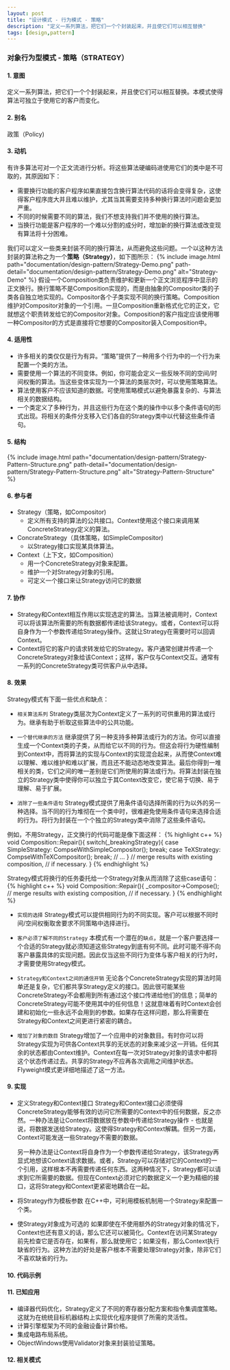 ```yaml
---
layout: post
title: "设计模式 - 行为模式 - 策略"
description: "定义一系列算法，把它们一个个封装起来，并且使它们可以相互替换"
tags: [design,pattern]
---
```

### 对象行为型模式 - 策略（STRATEGY）

#### 1. 意图
定义一系列算法，把它们一个个封装起来，并且使它们可以相互替换。本模式使得算法可独立于使用它的客户而变化。

#### 2. 别名
政策（Policy)

#### 3. 动机
有许多算法可对一个正文流进行分析。将这些算法硬编码进使用它们的类中是不可取的，其原因如下：
* 需要换行功能的客户程序如果直接包含换行算法代码的话将会变得复杂，这使得客户程序庞大并且难以维护，尤其当其需要支持多种换行算法时问题会更加严重。
* 不同的时候需要不同的算法，我们不想支持我们并不使用的换行算法。
* 当换行功能是客户程序的一个难以分割的成分时，增加新的换行算法或改变现有算法将十分困难。

我们可以定义一些类来封装不同的换行算法，从而避免这些问题。一个以这种方法封装的算法称之为一个**策略（Strategy）**，如下图所示：
{% include image.html path="documentation/design-pattern/Strategy-Demo.png" path-detail="documentation/design-pattern/Strategy-Demo.png" alt="Strategy-Demo" %}
假设一个Composition类负责维护和更新一个正文浏览程序中显示的正文换行。换行策略不是Composition实现的，而是由抽象的Compositor类的子类各自独立地实现的。Compositor各个子类实现不同的换行策略。Composition维护对Compositor对象的一个引用。一旦Composition重新格式化它的正文，它就想这个职责转发给它的Compositor对象。Composition的客户指定应该使用哪一种Compositor的方式是直接将它想要的Compositor装入Composition中。

#### 4. 适用性
* 许多相关的类仅仅是行为有异。“策略”提供了一种用多个行为中的一个行为来配置一个类的方法。
* 需要使用一个算法的不同变体。例如，你可能会定义一些反映不同的空间/时间权衡的算法。当这些变体实现为一个算法的类层次时，可以使用策略算法。
* 算法使用客户不应该知道的数据。可使用策略模式以避免暴露复杂的、与算法相关的数据结构。
* 一个类定义了多种行为，并且这些行为在这个类的操作中以多个条件语句的形式出现。将相关的条件分支移入它们各自的Strategy类中以代替这些条件语句。

#### 5. 结构
{% include image.html path="documentation/design-pattern/Strategy-Pattern-Structure.png" path-detail="documentation/design-pattern/Strategy-Pattern-Structure.png" alt="Strategy-Pattern-Structure" %}

#### 6. 参与者
* Strategy（策略，如Compositor)
    - 定义所有支持的算法的公共接口。Context使用这个接口来调用某ConcreteStrategy定义的算法。
* ConcrateStrategy（具体策略，如SimpleCompositor)
    - 以Strategy接口实现某具体算法。
* Context（上下文，如Composition）
    - 用一个ConcreteStrategy对象来配置。
    - 维护一个对Strategy对象的引用。
    - 可定义一个接口来让Strategy访问它的数据

#### 7. 协作
* Strategy和Context相互作用以实现选定的算法。当算法被调用时，Context可以将该算法所需要的所有数据都传递给该Strategy。或者，Context可以将自身作为一个参数传递给Strategy操作。这就让Strategy在需要时可以回调Context。
* Context将它的客户的请求转发给它的Strategy。客户通常创建并传递一个ConcreteStrategy对象给该Context；这样，客户仅与Context交互。通常有一系列的ConcreteStrategy类可供客户从中选择。

#### 8. 效果
Strategy模式有下面一些优点和缺点：
* `相关算法系列`  Strategy类层次为Context定义了一系列的可供重用的算法或行为。继承有助于析取这些算法中的公共功能。

* `一个替代继承的方法`  继承提供了另一种支持多种算法或行为的方法。你可以直接生成一个Context类的子类，从而给它以不同的行为。但这会将行为硬性编制到Context中，而将算法的实现与Context的实现混合起来，从而使Context难以理解、难以维护和难以扩展，而且还不能动态地改变算法。最后你得到一堆相关的类，它们之间的唯一差别是它们所使用的算法或行为。将算法封装在独立的Strategy类中使得你可以独立于其Context改变它，使它易于切换、易于理解、易于扩展。

* `消除了一些条件语句`  Strategy模式提供了用条件语句选择所需的行为以外的另一种选择。当不同的行为堆彻在一个类中时，很难避免使用条件语句来选择合适的行为。将行为封装在一个个独立的Strategy类中消除了这些条件语句。

例如，不用Strategy，正文换行的代码可能是像下面这样：
{% highlight c++ %}
void Composition::Repair(){
    switch(_breakingStrategy){
    case SimpleStrategy:
        CompseWithSimpleCompositor();
        break;
    case TeXStrategy:
        CompseWithTeXCompositor();
        break;
    // ...
    }
    // merge results with existing composition, 
    // if necessary.
}
{% endhighlight %}

Strategy模式将换行的任务委托给一个Strategy对象从而消除了这些case语句：
{% highlight c++ %}
void Composition::Repair(){
    _compositor->Compose();
    // merge results with existing composition, 
    // if necessary.
}
{% endhighlight %}

* `实现的选择`  Strategy模式可以提供相同行为的不同实现。客户可以根据不同时间/空间权衡取舍要求不同策略中选择进行。

* `客户必须了解不同的Strategy`  本模式有一个潜在的`缺点`，就是一个客户要选择一个合适的Strategy就必须知道这些Strategy到底有何不同。此时可能不得不向客户暴露具体的实现问题。因此仅当这些不同行为变体与客户相关的行为时，才需要使用Strategy模式。

* `Strategy和Context之间的通信开销`  无论各个ConcreteStrategy实现的算法时简单还是复杂，它们都共享Strategy定义的接口。因此很可能某些ConcreteStrategy不会都用到所有通过这个接口传递给他们的信息；简单的ConcreteStrategy可能不使用其中的任何信息！这就意味着有时Context会创建和初始化一些永远不会用到的参数。如果存在这样问题，那么将需要在Strategy和Context之间更进行紧密的耦合。

* `增加了对象的数目`  Strategy增加了一个应用中的对象数目。有时你可以将Strategy实现为可供各Context共享的无状态的对象来减少这一开销。任何其余的状态都由Context维护。Context在每一次对Strategy对象的请求中都将这个状态传递过去。共享的Strategy不应再各次调用之间维护状态。Flyweight模式更详细地描述了这一方法。

#### 9. 实现
* 定义Strategy和Context接口  Strategy和Context接口必须使得ConcreteStrategy能够有效的访问它所需要的Context中的任何数据，反之亦然。一种办法是让Context将数据放在参数中传递给Strategy操作 - 也就是说，将数据发送给Strategy。这使得Strategy和Context解耦。但另一方面，Context可能发送一些Strategy不需要的数据。

  另一种办法是让Context将自身作为一个参数传递给Strategy，该Strategy再显式地想该Context请求数据。或者，Strategy可以存储对它的Context的一个引用，这样根本不再需要传递任何东西。这两种情况下，Strategy都可以请求到它所需要的数据。但现在Context必须对它的数据定义一个更为精细的接口，这将Strategy和Context更紧密地耦合在一起。

* 将Strategy作为模板参数  在C++中，可利用模板机制用一个Strategy来配置一个类。
* 使Strategy对象成为可选的  如果即使在不使用额外的Strategy对象的情况下，Context也还有意义的话，那么它还可以被简化。Context在访问某Strategy前先检查它是否存在，如果有，那么就使用它；如果没有，那么Context执行缺省的行为。这种方法的好处是客户根本不需要处理Strategy对象，除非它们不喜欢缺省的行为。

#### 10. 代码示例

#### 11. 已知应用
* 编译器代码优化，Strategy定义了不同的寄存器分配方案和指令集调度策略。这就为在统统目标机器结构上实现优化程序提供了所需的灵活性。
* 计算引擎框架为不同的金融设备计算价格。
* 集成电路布局系统。
* ObjectWindows使用Validator对象来封装验证策略。

#### 12. 相关模式


























